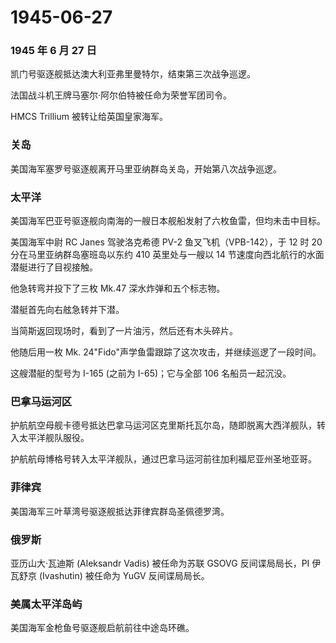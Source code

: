 # 1945-06-27

### 1945 年 6 月 27 日

凯门号驱逐舰抵达澳大利亚弗里曼特尔，结束第三次战争巡逻。

法国战斗机王牌马塞尔·阿尔伯特被任命为荣誉军团司令。

HMCS Trillium 被转让给英国皇家海军。

### 关岛

美国海军塞罗号驱逐舰离开马里亚纳群岛关岛，开始第八次战争巡逻。

### 太平洋

美国海军巴亚号驱逐舰向南海的一艘日本舰船发射了六枚鱼雷，但均未击中目标。

美国海军中尉 RC Janes 驾驶洛克希德 PV-2 鱼叉飞机（VPB-142），于 12 时 20
分在马里亚纳群岛塞班岛以东约 410 英里处与一艘以 14
节速度向西北航行的水面潜艇进行了目视接触。

他急转弯并投下了三枚 Mk.47 深水炸弹和五个标志物。

潜艇首先向右舷急转并下潜。

当简斯返回现场时，看到了一片油污，然后还有木头碎片。

他随后用一枚 Mk. 24"Fido"声学鱼雷跟踪了这次攻击，并继续巡逻了一段时间。

这艘潜艇的型号为 I-165 (之前为 I-65)；它与全部 106 名船员一起沉没。

### 巴拿马运河区

护航航空母舰卡德号抵达巴拿马运河区克里斯托瓦尔岛，随即脱离大西洋舰队，转入太平洋舰队服役。

护航航母博格号转入太平洋舰队，通过巴拿马运河前往加利福尼亚州圣地亚哥。

### 菲律宾

美国海军三叶草湾号驱逐舰抵达菲律宾群岛圣佩德罗湾。

### 俄罗斯

亚历山大·瓦迪斯 (Aleksandr Vadis) 被任命为苏联 GSOVG 反间谍局局长，PI
伊瓦舒京 (Ivashutin) 被任命为 YuGV 反间谍局局长。

### 美属太平洋岛屿

美国海军金枪鱼号驱逐舰启航前往中途岛环礁。